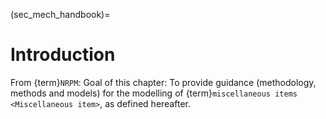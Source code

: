 (sec_mech_handbook)=
# Introduction

From {term}`NRPM`: Goal of this chapter: To provide guidance (methodology, methods and models) for the modelling of {term}`miscellaneous items <Miscellaneous item>`, as defined hereafter.